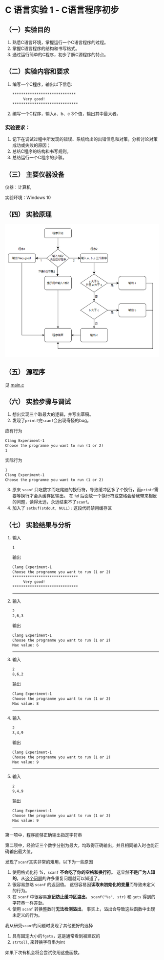 # C 语言实验 1 - C语言程序初步

## （一）实验目的
1. 熟悉C语言环境，掌握运行一个C语言程序的过程。
2. 掌握C语言程序的结构和书写格式。
3. 通过运行简单的C程序，初步了解C源程序的特点。

## （二）实验内容和要求
1. 编写一个C程序，输出以下信息:
    ```
    *****************************
         Very good!
    ******************************
    ```
2. 编写一个C程序，输入a、b、c 3个值，输出其中最大者。

### 实验要求：
1. 记下在调试过程中所发现的错误、系统给出的出错信息和对策。分析讨论对策成功或失败的原因；
2. 总结C程序的结构和书写规则。
3. 总结运行一个C程序的步骤。

## （三）	主要仪器设备
仪器：计算机

实验环境：Windows 10

## （四）	实验原理
![img.png](img.png)

## （五）	源程序
见 [main.c](main.c)

## （六）	实验步骤与调试
1. 想出实现三个取最大的逻辑，并写出草稿。
2. 发现了`printf`完`scanf`会出现奇怪的bug。

应有行为

    Clang Experiment-1
    Choose the programme you want to run (1 or 2)
    1
    
实际行为

    1
    Clang Experiment-1
    Choose the programme you want to run (1 or 2)
    
3. 原来 `scanf` 只吃数字而吃尾随的换行符，导致缓冲区多了个换行，而`printf`需要等换行才会从缓存区输出。 在 `%d` 后面放一个换行符或空格会给我带来相反的问题，读得太远，永远结束不了`scanf`。
4. 加入了 `setbuf(stdout, NULL);` 这段代码禁用缓存区

## （七） 实验结果与分析
1. 输入
    ```
    1
    ```
    输出
    ```
    Clang Experiment-1
    Choose the programme you want to run (1 or 2)
    ******************************
         Very good!
    ******************************
    ```
    ***
2. 输入
    ```
    2
    2,6,3
    ```
   输出
    ```
    Clang Experiment-1
    Choose the programme you want to run (1 or 2)
    Max value: 6
    ```
    ***
3. 输入
    ```
    2
    8,6,2
    ```
   输出
    ```
    Clang Experiment-1
    Choose the programme you want to run (1 or 2)
    Max value: 8
    ```
    ***
4. 输入
    ```
    2
    3,4,9
    ```
   输出
    ```
    Clang Experiment-1
    Choose the programme you want to run (1 or 2)
    Max value: 9
    ```
    ***
5. 输入
    ```
    2
    9,4,9
    ```
   输出
    ```
    Clang Experiment-1
    Choose the programme you want to run (1 or 2)
    Max value: 9
    ```
    ***

第一项中，程序能够正确输出指定字符串

第二项中，经验证三个数字分别为最大，均取得正确输出，并且相同输入时也能正确输出最大值。

发现了`scanf`其实非常的难用，以下为一些原因

1. 使用格式化符 %，`scanf` **不会吃了你的空格和换行符**。 这显然**不是广为人知的**，从[这个问题](https://stackoverflow.com/questions/5240789/scanf-leaves-the-new-line-char-in-the-buffer)的许多重复问题就可以知道了。
2. 很容易忽略 `scanf` 的返回值。 这很容易因**读取未初始化的变量**而导致未定义的行为。
3. 在 `scanf` 中很容易**忘记防止缓冲区溢出**。 `scanf("%s", str)` 和 `gets` 得到的字符串一样差劲。
4. 使用 `scanf` 转换整数时**无法检测溢出**。 事实上，溢出会导致这些函数中出现未定义的行为。

我从研究`scanf`的问题时发现了其他更好的选择

1. 具有固定大小的`fgets`，这是通常看到被建议的
2. `strtoll`, 来转换字符串为int

如果下次有机会将会尝试使用这些函数。
